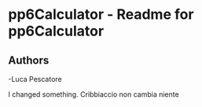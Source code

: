 pp6Calculator - Readme for pp6Calculator
==================================

Authors
------------
-Luca Pescatore

I changed something.
Cribbiaccio non cambia niente

